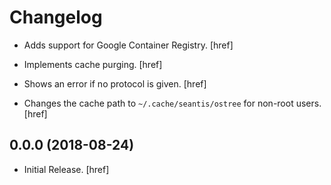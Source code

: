 Changelog
=========

- Adds support for Google Container Registry.
  [href]

- Implements cache purging.
  [href]

- Shows an error if no protocol is given.
  [href]

- Changes the cache path to `~/.cache/seantis/ostree` for non-root users.
  [href]

0.0.0 (2018-08-24)
------------------

- Initial Release.
  [href]
